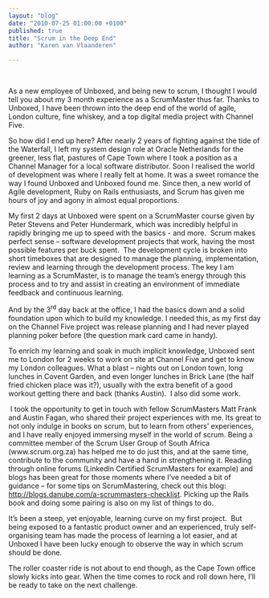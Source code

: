 ```yaml
---
layout: "blog"
date: "2010-07-25 01:00:00 +0100"
published: true
title: "Scrum in the Deep End"
author: "Karen van Vlaanderen"

---
```


<p>&nbsp;</p>
<p class="p1"><span class="s1">As a new employee of Unboxed, and being new to scrum, I thought I would tell you about my 3 month experience as a ScrumMaster thus far. Thanks to Unboxed, I have been thrown into the deep end of the world of agile, London culture, fine whiskey, and a top digital media project with Channel Five. &nbsp;</span></p>
<p class="p1"><span class="s1">So how did I end up here? After nearly 2 years of fighting against the tide of the Waterfall, I left my system design role at Oracle Netherlands for the greener, less flat, pastures of Cape Town where I took a position as a Channel Manager for a local software distributor. Soon I realised the world of development was where I really felt at home. It was a sweet romance the way I found Unboxed and Unboxed found me. Since then, a new world of Agile development, Ruby on Rails enthusiasts, and Scrum has given me hours of joy and agony in almost equal proportions.</span></p>
<p class="p1"><span class="s1">My first 2 days at Unboxed were spent on a ScrumMaster course given by Peter Stevens and Peter Hundermark, which was incredibly helpful in rapidly bringing me up to speed with the basics - and more.&nbsp; Scrum makes perfect sense &ndash; software development projects that work, having the most possible features per buck spent.&nbsp; The development cycle is broken into short timeboxes that are designed to manage the planning, implementation, review and learning through the development process. The key I am learning as a ScrumMaster, is to manage the team&rsquo;s energy through this process and to try and assist in creating an environment of immediate feedback and continuous learning.&nbsp;</span></p>
<p class="p1"><span class="s1">And by the 3</span><span class="s2"><sup>rd</sup></span><span class="s1"> day back at the office, I had the basics down and a solid foundation upon which to build my knowledge. I needed this, as my first day on the Channel Five project was release planning and I had never played planning poker before (the question mark card came in handy).</span></p>
<p class="p1"><span class="s1">To enrich my learning and soak in much implicit knowledge, Unboxed sent me to London for 2 weeks to work on site at Channel Five and get to know my London colleagues. What a blast &ndash; nights out on London town, long lunches in Covent Garden, and even longer lunches in Brick Lane (the half fried chicken place was it?), usually with the extra benefit of a good workout getting there and back (thanks Austin).&nbsp; I also did some work.</span></p>
<p class="p1"><span class="s1">&nbsp;I took the opportunity to get in touch with fellow ScrumMasters Matt Frank and Austin Fagan, who shared their project experiences with me. Its great to not only indulge in books on scrum, but to learn from others&rsquo; experiences, and I have really enjoyed immersing myself in the world of scrum. Being a committee member of the Scrum User Group of South Africa (www.scrum.org.za) has helped me to do just this, and at the same time, contribute to the community and have a hand in strengthening it. Reading through online forums (LinkedIn Certified ScrumMasters for example) and blogs has been great for those moments where I&rsquo;ve needed a bit of guidance &ndash; for some tips on ScrumMastering, check out this blog:</span><span class="s3"> <a href="http://blogs.danube.com/a-scrummasters-checklist"><span class="s4">http://blogs.danube.com/a-scrummasters-checklist</span></a></span><span class="s5">. </span><span class="s1">Picking up the Rails book and doing some pairing is also on my list of things to do.</span></p>
<p class="p1"><span class="s1">It&rsquo;s been a steep, yet enjoyable, learning curve on my first project.&nbsp; But being exposed to a fantastic product owner and an experienced, truly self-organising team has made the process of learning a lot easier, and at Unboxed I have been lucky enough to observe the way in which scrum should be done.&nbsp;</span></p>
<p class="p1"><span class="s1">The roller coaster ride is not about to end though, as the Cape Town office slowly kicks into gear. When the time comes to rock and roll down here, I&rsquo;ll be ready to take on the next challenge.</span></p>
<p>&nbsp;</p>

